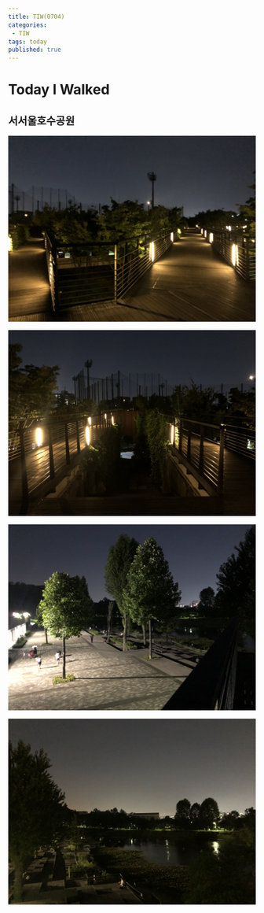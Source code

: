 ```yaml
---
title: TIW(0704)
categories:
 - TIW
tags: today
published: true
---
```

# Today I Walked

## 서서울호수공원  

![0704](/images/0704/07041142.jpg)  

![0704](/images/0704/07041143.jpg)  

![0704](/images/0704/07041144.jpg)  

![0704](/images/0704/07041146.jpg)  